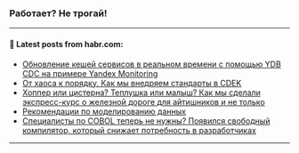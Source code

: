 ### Работает? Не трогай!

---
<!--
#### 🛠️ Technical stack:

![Java](https://img.shields.io/badge/Java-informational?logo=Oracle&style=flat&logoColor=white&color=FF4500)
![Kotlin](https://img.shields.io/badge/Kotlin-informational?logo=Kotlin&style=flat&logoColor=white&color=774D97)
![TS](https://img.shields.io/badge/TypeScript-informational?logo=typeScript&style=flat&logoColor=black&color=017acc)
![Python](https://img.shields.io/badge/Python-informational?logo=Python&style=flat&logoColor=black&color=ffdd54) <br>
![Spring](https://img.shields.io/badge/Spring-informational?logo=Spring&style=flat&logoColor=white&color=6DB33F) 
![SpringBoot](https://img.shields.io/badge/SpringBoot-informational?logo=SpringBoot&style=flat&logoColor=white&color=6DB33F)
![Nest](https://img.shields.io/badge/NestJS-informational?logo=NestJS&style=flat&logoColor=white&color=E0234E) 
![NodeJS](https://img.shields.io/badge/NodeJS-informational?logo=node.js&style=flat&logoColor=white&color=70A760)<br>
![PostgreSQL](https://img.shields.io/badge/PostgreSQL-informational?logo=PostgreSQL&style=flat&logoColor=white&color=DAA520)
![MongoDB](https://img.shields.io/badge/MongoDB-informational?logo=MongoDB&style=flat&logoColor=white&color=870000)
![Apache](https://img.shields.io/badge/Apache-informational?logo=apache&style=flat&logoColor=white&color=f74e28)

___ 


#### 🛠️ Most used languages:

[![Top Langs](https://github-readme-stats-git-master-advtsetting-gmailcom.vercel.app/api/top-langs/?username=zloylis&langs_count=10&hide_title=true&title_color=e6edf3&size_weight=0.5&count_weight=0.5&layout=compact&hide_border=true&theme=dracula)](https://github.com/zloylis)

---
-->

#### 💬 Latest posts from habr.com:

<!-- BLOG-POST-LIST:START -->
- [Обновление кешей сервисов в реальном времени с помощью YDB CDC на примере Yandex Monitoring](https://habr.com/ru/companies/oleg-bunin/articles/801603/?utm_source=habrahabr&utm_medium=rss&utm_campaign=801603)
- [От хаоса к порядку. Как мы внедряем стандарты в CDEK](https://habr.com/ru/companies/cdek_blog/articles/801421/?utm_source=habrahabr&utm_medium=rss&utm_campaign=801421)
- [Хоппер или цистерна? Теплушка или малыш? Как мы сделали экспресс-курс о железной дороге для айтишников и не только](https://habr.com/ru/companies/pgk/articles/801617/?utm_source=habrahabr&utm_medium=rss&utm_campaign=801617)
- [Рекомендации по моделированию данных](https://habr.com/ru/companies/usetech/articles/801935/?utm_source=habrahabr&utm_medium=rss&utm_campaign=801935)
- [Специалисты по COBOL теперь не нужны? Появился свободный компилятор, который снижает потребность в разработчиках](https://habr.com/ru/companies/ru_mts/articles/801927/?utm_source=habrahabr&utm_medium=rss&utm_campaign=801927)
<!-- BLOG-POST-LIST:END -->

---
<!--[![Top Langs](https://github-readme-stats-git-master-advtsetting-gmailcom.vercel.app/api/top-langs/?username=zloylis&langs_count=10&hide_title=false&title_color=e6edf3&size_weight=0.5&count_weight=0.5&layout=compact&hide_border=true&theme=dracula)](https://github.com/zloylis)
![GitHub stats](https://github-readme-stats-git-master-advtsetting-gmailcom.vercel.app/api?username=zloylis&show_icons=true&hide_border=true&theme=dracula&hide_title=true&include_all_commits=true&count_private=true&hide=contribs&hide_rank=true)-->
